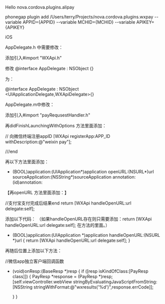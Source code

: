 Hello nova.cordova.plugins.alipay     



phonegap plugin add /Users/terry/Projects/nova.cordova.plugins.wxpay --variable APPID={APPID} --variable MCHID={MCHID} --variable APIKEY={APIKEY}


iOS


AppDelegate.h 中需要修改：

添加引入#import "WXApi.h" 

修改 @interface AppDelegate : NSObject <UIApplicationDelegate>{}

为：

@interface AppDelegate : NSObject <UIApplicationDelegate,WXApiDelegate>{}




AppDelegate.m中修改： 

添加引入#import "payRequsestHandler.h"

再didFinishLaunchingWithOptions 方法里面添加：

// 向微信终端注册appID
    [WXApi registerApp:APP_ID withDescription:@"weixin pay"];
 
///end


再以下方法里面添加：
 - (BOOL)application:(UIApplication*)application openURL:(NSURL*)url sourceApplication:(NSString*)sourceApplication annotation:(id)annotation:

【再openURL 方法里面添加：】

//支付宝支付完成后结果end
     return [WXApi handleOpenURL:url delegate:self];
      

添加以下代码：
（如果handleOpenURL存在则只需要添加：return  [WXApi handleOpenURL:url delegate:self]; 在方法的里面。）

- (BOOL)application:(UIApplication *)application handleOpenURL:(NSURL *)url
{
    return  [WXApi handleOpenURL:url delegate:self];
}



再随后位置上添加以下方法：

//微信app独立客户端回调函数

- (void)onResp:(BaseResp *)resp
{
    if ([resp isKindOfClass:[PayResp class]])
    {
        PayResp *response = (PayResp *)resp;
        [self.viewController.webView stringByEvaluatingJavaScriptFromString:[NSString stringWithFormat:@"wxresults('%d')",response.errCode]];
        
    }
}
